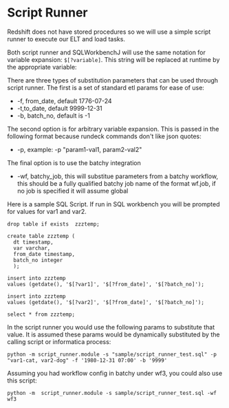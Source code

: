 Script Runner
==========

Redshift does not have stored procedures so we will use a simple script runner to execute our ELT and load tasks.

Both script runner and SQLWorkbenchJ will use the same notation for variable expansion: `$[?variable]`.  This string will be replaced at runtime by the appropriate variable:

There are three types of substitution parameters that can be used through script runner.  The first is a set of standard etl params for ease of use:

*  -f, from_date, default 1776-07-24
*  -t,to_date, default 9999-12-31
*  -b, batch_no, default is -1

The second option is for arbitrary variable expansion.  This is passed in the following format because rundeck commands don't like json quotes:

*  -p, example: -p "param1-val1, param2-val2"

The final option is to use the batchy integration

*  -wf, batchy_job, this will substitue parameters from a batchy workflow, this should be a fully qualified batchy job name of the format wf.job, if no job is specified it will assume global

Here is a sample SQL Script.  If run in SQL workbench you will be prompted for values for var1 and var2.

```
drop table if exists  zzztemp;

create table zzztemp (
  dt timestamp,
  var varchar,
  from_date timestamp,
  batch_no integer
  );

insert into zzztemp
values (getdate(), '$[?var1]', '$[?from_date]', '$[?batch_no]');

insert into zzztemp
values (getdate(), '$[?var2]', '$[?from_date]', '$[?batch_no]');

select * from zzztemp;

```

In the script runner you would use the following params to substitute that value.  It is assumed these params would be dynamically substituted by the calling script or informatica process:

`python -m script_runner.module -s "sample/script_runner_test.sql" -p "var1-cat, var2-dog" -f '1980-12-31 07:00' -b '9999'`

Assuming you had workflow config in batchy under wf3, you could also use this script:

`python -m  script_runner.module -s sample/script_runner_test.sql -wf wf3`
